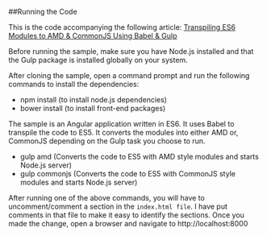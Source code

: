 ##Running the Code

This is the code accompanying the following article: [Transpiling ES6 Modules to AMD & CommonJS Using Babel & Gulp](http://www.sitepoint.com/transpiling-es6-modules-to-amd-commonjs-using-babel-gulp/)

Before running the sample, make sure you have Node.js installed and that the Gulp package is installed globally on your system.

After cloning the sample, open a command prompt and run the following commands to install the dependencies:

 -  npm install (to install node.js dependencies)
 -  bower install (to install front-end packages)

The sample is an Angular application written in ES6. It uses Babel to transpile the code to ES5. It converts the modules into either AMD or, CommonJS depending on the Gulp task you choose to run.

 -  gulp amd (Converts the code to ES5 with AMD style modules and starts Node.js server)
 -  gulp commonjs (Converts the code to ES5 with CommonJS style modules and starts Node.js server)

After running one of the above commands, you will have to uncomment/comment a section in the `index.html file`. I have put comments in that file to make it easy to identify the sections. Once you made the change, open a browser and navigate to http://localhost:8000
